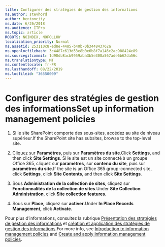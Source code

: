 ```yaml
---
title: Configurer des stratégies de gestion des informations
ms.author: stevhord
author: bentoncity
ms.date: 6/26/2018
ms.audience: ITPro
ms.topic: article
ROBOTS: NOINDEX, NOFOLLOW
localization_priority: Normal
ms.assetid: 253110c8-ed8e-4485-b40b-0b344843762a
ms.openlocfilehash: 3c4487c613d53e8b0e6b8f7a146c2ac988424e89
ms.sourcegitcommit: 1d98db8acb9959aba3b5e308a567ade6b62da56c
ms.translationtype: MT
ms.contentlocale: fr-FR
ms.lasthandoff: 08/22/2019
ms.locfileid: "36550009"
---
```

# <a name="set-up-information-management-policies"></a><span data-ttu-id="45e0f-102">Configurer des stratégies de gestion des informations</span><span class="sxs-lookup"><span data-stu-id="45e0f-102">Set up information management policies</span></span>

1. <span data-ttu-id="45e0f-103">Si le site SharePoint comporte des sous-sites, accédez au site de niveau supérieur.</span><span class="sxs-lookup"><span data-stu-id="45e0f-103">If the SharePoint site has subsites, browse to the top-level site.</span></span>
    
2. <span data-ttu-id="45e0f-104">Cliquez sur **Paramètres**, puis sur **Paramètres du site**.</span><span class="sxs-lookup"><span data-stu-id="45e0f-104">Click **Settings**, and then click **Site Settings**.</span></span> <span data-ttu-id="45e0f-105">Si le site est un site connecté à un groupe Office 365, cliquez sur **paramètres**, sur **contenu du site**, puis sur **paramètres du site**.</span><span class="sxs-lookup"><span data-stu-id="45e0f-105">If the site is an Office 365 group-connected site, click **Settings**, click **Site Contents**, and then click **Site Settings**.</span></span>
    
3. <span data-ttu-id="45e0f-106">Sous **Administration de la collection de sites**, cliquez sur **Fonctionnalités de la collection de sites**.</span><span class="sxs-lookup"><span data-stu-id="45e0f-106">Under **Site Collection Administration**, click **Site collection features**.</span></span>
    
4. <span data-ttu-id="45e0f-107">Sous sur **Place**, cliquez sur **activer**.</span><span class="sxs-lookup"><span data-stu-id="45e0f-107">Under **In Place Records Management**, click **Activate**.</span></span>
    
<span data-ttu-id="45e0f-108">Pour plus d’informations, consultez la rubrique [Présentation des stratégies de gestion des informations](https://go.microsoft.com/fwlink/?linkid=404239) et [création et application des stratégies de gestion des informations](https://go.microsoft.com/fwlink/?linkid=2003916).</span><span class="sxs-lookup"><span data-stu-id="45e0f-108">For more info, see [Introduction to information management policies](https://go.microsoft.com/fwlink/?linkid=404239) and [Create and apply information management policies](https://go.microsoft.com/fwlink/?linkid=2003916).</span></span>
  

